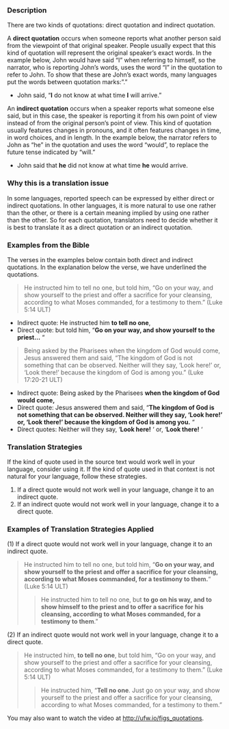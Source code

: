 

### Description

There are two kinds of quotations: direct quotation and indirect quotation.

A **direct quotation** occurs when someone reports what another person said from the viewpoint of that original speaker. People usually expect that this kind of quotation will represent the original speaker’s exact words. In the example below, John would have said “I” when referring to himself, so the narrator, who is reporting John’s words, uses the word “I” in the quotation to refer to John. To show that these are John’s exact words, many languages put the words between quotation marks:”.”

* John said, “**I** do not know at what time **I** will arrive.”

An **indirect quotation** occurs when a speaker reports what someone else said, but in this case, the speaker is reporting it from his own point of view instead of from the original person’s point of view. This kind of quotation usually features changes in pronouns, and it often features changes in time, in word choices, and in length. In the example below, the narrator refers to John as “he” in the quotation and uses the word “would”, to replace the future tense indicated by “will.”

* John said that **he** did not know at what time **he** would arrive.

### Why this is a translation issue

In some languages, reported speech can be expressed by either direct or indirect quotations. In other languages, it is more natural to use one rather than the other, or there is a certain meaning implied by using one rather than the other. So for each quotation, translators need to decide whether it is best to translate it as a direct quotation or an indirect quotation.

### Examples from the Bible

The verses in the examples below contain both direct and indirect quotations. In the explanation below the verse, we have underlined the quotations.
> He instructed him to tell no one, but told him, “Go on your way, and show yourself to the priest and offer a sacrifice for your cleansing, according to what Moses commanded, for a testimony to them.” (Luke 5:14 ULT)

* Indirect quote: He instructed him **to tell no one**,
* Direct quote: but told him, “**Go on your way, and show yourself to the priest…** “

> Being asked by the Pharisees when the kingdom of God would come, Jesus answered them and said, “The kingdom of God is not something that can be observed. Neither will they say, ‘Look here!’ or, ‘Look there!’ because the kingdom of God is among you.”  (Luke 17:20-21 ULT)

* Indirect quote: Being asked by the Pharisees **when the kingdom of God would come,** 
* Direct quote: Jesus answered them and said, “**The kingdom of God is not something that can be observed. Neither will they say, ‘Look here!’ or, ‘Look there!’ because the kingdom of God is among you.** “
* Direct quotes:  Neither will they say, ‘**Look here!** ‘ or, ‘**Look there!** ‘

### Translation Strategies

If the kind of quote used in the source text would work well in your language, consider using it. If the kind of quote used in that context is not natural for your language, follow these strategies.

1. If a direct quote would not work well in your language, change it to an indirect quote.
1. If an indirect quote would not work well in your language, change it to a direct quote.

### Examples of Translation Strategies Applied

(1) If a direct quote would not work well in your language, change it to an indirect quote.

> He instructed him to tell no one, but told him, “**Go on your way, and show yourself to the priest and offer a sacrifice for your cleansing, according to what Moses commanded, for a testimony to them.**“ (Luke 5:14 ULT)  
>> He instructed him to tell no one, but **to go on his way, and to show himself to the priest and to offer a sacrifice for his cleansing, according to what Moses commanded, for a testimony to them**.”

(2) If an indirect quote would not work well in  your language, change it to a direct quote.

> He instructed him, **to tell no one**, but told him, “Go on your way, and show yourself to the priest and offer a sacrifice for your cleansing, according to what Moses commanded, for a testimony to them.” (Luke 5:14 ULT)  
>> He instructed him, “**Tell no one**. Just go on your way, and show yourself to the priest and offer a sacrifice for your cleansing, according to what Moses commanded, for a testimony to them.”

You may also want to watch the video at http://ufw.io/figs_quotations.
